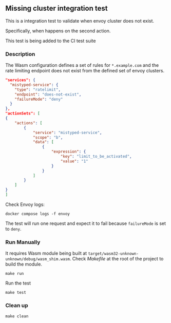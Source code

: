 ## Missing cluster integration test

This is a integration test to validate when envoy cluster does not exist.

Specifically, when happens on the second action.

This test is being added to the CI test suite

### Description

The Wasm configuration defines a set of rules for `*.example.com` and the rate limiting endpoint does
not exist from the defined set of envoy clusters.

```json
"services": {
  "mistyped-service": {
    "type": "ratelimit",
    "endpoint": "does-not-exist",
    "failureMode": "deny"
  }
},
"actionSets": [
{
    "actions": [
        {
            "service": "mistyped-service",
            "scope": "b",
            "data": [
                {
                    "expression": {
                        "key": "limit_to_be_activated",
                        "value": "1"
                    }
                }
            ]
        }
    ]
}
]
```

Check Envoy logs:

```
docker compose logs -f envoy
```

The test will run one request and expect it to fail because `failureMode` is set to `deny`.

### Run Manually

It requires Wasm module being built at `target/wasm32-unknown-unknown/debug/wasm_shim.wasm`.
Check *Makefile* at the root of the project to build the module.

```
make run
```

Run the test

```
make test
```

### Clean up

```
make clean
```
